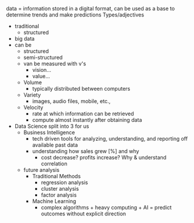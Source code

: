 data = information stored in a digital format, can be used as a base to determine trends and make predictions
Types/adjectives
- traditional
	- structured 
- big data
- can be 
	- structured
	- semi-structured
	- van be measured with v's
		- vision...
		- value...
	- Volume
		- typically distributed between computers
	- Variety
		- images, audio files, mobile, etc.,
	- Velocity
		- rate at which information can be retrieved 
		- compute almost instantly after obtaining data
- Data Science split into 3 for us
	- Business Intelligence
		- tech driven tools for analyzing, understanding, and reporting off available past data
		- understanding how sales grew [%] and why
			- cost decrease? profits increase? Why & understand correlation
	- future analysis
		- Traditional Methods
			- regression analysis
			- cluster analysis
			- factor analysis
		- Machine Learning
			- complex algorithms + heavy computing + AI = predict outcomes without explicit direction
